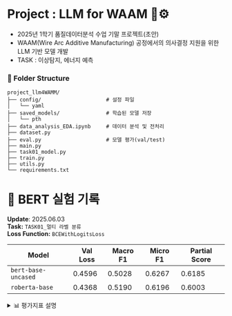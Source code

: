 # Project : LLM for WAAM 🤖⚙️
- 2025년 1학기 품질데이터분석 수업 기말 프로젝트(초안)   
- WAAM(Wire Arc Additive Manufacturing) 공정에서의 의사결정 지원을 위한 LLM 기반 모델 개발
- TASK : 이상탐지, 에너지 예측

### 📁 Folder Structure
```
project_llm4WAMM/
├── config/                     # 설정 파일
│   └── yaml
├── saved_models/               # 학습된 모델 저장 
│   └── pth
├── data_analysis_EDA.ipynb     # 데이터 분석 및 전처리    
├── dataset.py              
├── eval.py                     # 모델 평가(val/test)
├── main.py                 
├── task01_model.py                
├── train.py                
├── utils.py               
└── requirements.txt    
```

# 📝 BERT 실험 기록

**Update**: 2025.06.03   
**Task:** `TASK01_멀티 라벨 분류`  
**Loss Function:** `BCEWithLogitsLoss`   

| Model              | Val Loss | Macro F1 | Micro F1 | Partial Score |
|--------------------|----------|----------|----------|----------------|
| `bert-base-uncased`| 0.4596   | 0.5028   | 0.6267   | 0.6185         |
| `roberta-base`     | 0.4368   | 0.5190   | 0.6196   | 0.6003         |


<details>
<summary>📊 평가지표 설명</summary>

| 지표 이름        | 설명 |
|------------------|------|
| **Val Loss**     | 검증 데이터(validation set)에서의 평균 손실 값. 모델의 과적합 여부나 학습 안정성을 판단하는 데 사용함. <br> `train_dataset`: 446 rows <br> `val_dataset`: 112 rows |
| **Macro F1 Score** | 각 클래스(라벨)의 F1 점수를 독립적으로 계산한 후, 단순 평균한 값. <br> → 클래스 간 불균형이 있는 멀티라벨 분류 문제에서 **소수 클래스의 성능을 강조**하는 데 유용함. |
| **Micro F1 Score** | 전체 클래스에 대해 TP/FP/FN을 모두 합산한 뒤 계산한 F1 점수. <br> → **전체 예측 성능(정확도 중심)**을 평가하는 지표로, 다수 클래스의 영향을 더 크게 받음. |
| **Partial Score** | **커스텀 평가 지표**로, 정답 레이블(target)의 일부만 맞췄을 때 정답의 비율만큼 점수를 주는 방식. <br> 예: 일부 정답 라벨만 맞혀도 점수를 부여함. |

</details>


<!--
### To-Do

- [ ] 🔄 작업 중 : 품질 예측 성능 평가 코드 개선 중
- [ ] ✅ 완료됨 : 데이터셋 병합 및 전처리 (2025-05-23)
- [ ] 📌 다음 할 일 : inference 모듈 디버깅
-->
